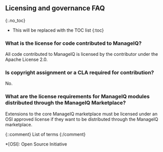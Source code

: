 ## Licensing and governance FAQ
{:.no_toc}

* This will be replaced with the TOC list
{:toc}

### What is the license for code contributed to ManageIQ?

All code contributed to ManageIQ is licensed by the contributor under
the Apache License 2.0.

### Is copyright assignment or a CLA required for contribution?

No.

### What are the license requirements for ManageIQ modules distributed through the ManageIQ Marketplace?

Extensions to the core ManageIQ marketplace must be licensed under an
OSI approved license if they want to be distributed through the ManageIQ
marketplace.


{::comment} List of terms {:/comment}

*[OSI]: Open Source Initiative

